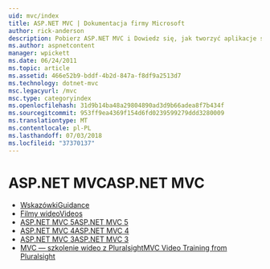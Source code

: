 ```yaml
---
uid: mvc/index
title: ASP.NET MVC | Dokumentacja firmy Microsoft
author: rick-anderson
description: Pobierz ASP.NET MVC i Dowiedz się, jak tworzyć aplikacje sieci web przy użyciu wzorca kontrolera widoku modelu.
ms.author: aspnetcontent
manager: wpickett
ms.date: 06/24/2011
ms.topic: article
ms.assetid: 466e52b9-bddf-4b2d-847a-f8df9a2513d7
ms.technology: dotnet-mvc
msc.legacyurl: /mvc
msc.type: categoryindex
ms.openlocfilehash: 31d9b14ba48a29804890ad3d9b66adea8f7b434f
ms.sourcegitcommit: 953ff9ea4369f154d6fd0239599279ddd3280009
ms.translationtype: MT
ms.contentlocale: pl-PL
ms.lasthandoff: 07/03/2018
ms.locfileid: "37370137"
---
```

<a name="aspnet-mvc"></a><span data-ttu-id="41fed-103">ASP.NET MVC</span><span class="sxs-lookup"><span data-stu-id="41fed-103">ASP.NET MVC</span></span>
====================
- [<span data-ttu-id="41fed-104">Wskazówki</span><span class="sxs-lookup"><span data-stu-id="41fed-104">Guidance</span></span>](overview/index.md)
- [<span data-ttu-id="41fed-105">Filmy wideo</span><span class="sxs-lookup"><span data-stu-id="41fed-105">Videos</span></span>](videos/index.md)
- [<span data-ttu-id="41fed-106">ASP.NET MVC 5</span><span class="sxs-lookup"><span data-stu-id="41fed-106">ASP.NET MVC 5</span></span>](mvc5.md)
- [<span data-ttu-id="41fed-107">ASP.NET MVC 4</span><span class="sxs-lookup"><span data-stu-id="41fed-107">ASP.NET MVC 4</span></span>](mvc4.md)
- [<span data-ttu-id="41fed-108">ASP.NET MVC 3</span><span class="sxs-lookup"><span data-stu-id="41fed-108">ASP.NET MVC 3</span></span>](mvc3.md)
- [<span data-ttu-id="41fed-109">MVC — szkolenie wideo z Pluralsight</span><span class="sxs-lookup"><span data-stu-id="41fed-109">MVC Video Training from Pluralsight</span></span>](pluralsight.md)
